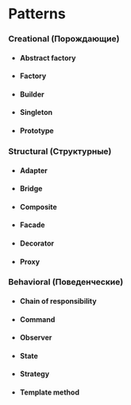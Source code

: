 # Patterns

### Creational (Порождающие)

* #### Abstract factory
* #### Factory
* #### Builder
* #### Singleton
* #### Prototype

### Structural (Структурные)

* #### Adapter
* #### Bridge
* #### Composite
* #### Facade
* #### Decorator
* #### Proxy

### Behavioral (Поведенческие)

* #### Chain of responsibility
* #### Command
* #### Observer
* #### State
* #### Strategy
* #### Template method